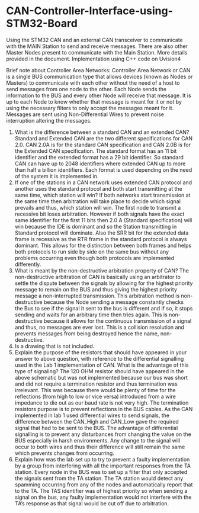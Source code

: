 # CAN-Controller-Interface-using-STM32-Board
Using the STM32 CAN and an external CAN transceiver to communicate with the MAIN Station to send and receive messages.  There are also other Master Nodes present to communicate with the Main Station. More details provided in the document. Implementation using C++ code on Uvision4

Brief note about Controller Area Networks:
Controller Area Network or CAN is a single BUS communication type that allows devices (known as Nodes or Masters) to communicate with each other without the need of a host to send messages from one node to the other. Each Node sends the information to the BUS and every other Node will receive that message. It is up to each Node to know whether that message is meant for it or not by using the necessary filters to only accept the messages meant for it. Messages are sent using Non-Differential Wires to prevent noise interruption altering the messages. 
1.	What is the difference between a standard CAN and an extended CAN?
Standard and Extended CAN are the two different specifications for CAN 2.0. 
CAN 2.0A is for the standard CAN specification and CAN 2.0B is for the Extended CAN specification. The standard format has an 11 bit identifier and the extended format has a 29 bit identifier. So standard CAN can have up to 2048 identifiers where extended CAN up to more than half a billion identifiers. Each format is used depending on the need of the system it is implemented in. 
2.	If one of the stations in a CAN network uses extended CAN protocol and another uses the standard protocol and both start transmitting at the same time, which station will win?
If both networks start transmission at the same time then arbitration will take place to decide which signal prevails and thus, which station will win. The first node to transmit a recessive bit loses arbitration. However if both signals have the exact same identifier for the first 11 bits then 2.0 A (Standard specification) will win because the IDE is dominant and so the Station transmitting in Standard protocol will dominate. Also the SRR bit for the extended data frame is recessive as the RTR frame in the standard protocol is always dominant. This allows for the distinction between both frames and helps both protocols to run side by side on the same bus without any problems occurring even though both protocols are implemented differently.
3.	What is meant by the non-destructive arbitration property of CAN?
The non-destructive arbitration of CAN is basically using an arbitrator to settle the dispute between the signals by allowing for the highest priority message to remain on the BUS and thus giving the highest priority message a non-interrupted transmission. This arbitration method is non-destructive because the Node sending a message constantly checks the Bus to see if the signal it sent to the bus is different and if so, it stops sending and waits for an arbitrary time then tries again. This is non-destructive because it allows for the continuous transmission of a signal and thus, no messages are ever lost. This is a collision resolution and prevents messages from being destroyed hence the name, non-destructive.
4. Is a drawing that is not included.
5.	Explain the purpose of the resistors that should have appeared in your answer to above question, with reference to the differential signalling used in the Lab 1 implementation of CAN. What is the advantage of this type of signaling?
The 120 OHM resistor should have appeared in the above schematic but was not implemented because our bus was short and did not require a termination resistor and thus termination was irrelevant. This was because there would be plenty of time for the reflections (from high to low or vice versa) introduced from a wire impedance to die out as our baud rate is not very high. The termination resistors purpose is to prevent reflections in the BUS cables. As the CAN implemented in lab 1 used differential wires to send signals, the difference between the CAN_High and CAN_Low gave the required signal that had to be sent to the BUS. The advantage of differential signalling is to prevent any disturbances from changing the value on the BUS especially in harsh environments. Any change to the signal will occur to both wires and thus their difference will still remain the same which prevents changes from occurring.
6.	Explain how was the lab set up to try to prevent a faulty implementation by a group from interfering with all the important responses from the TA station.
Every node in the BUS was to set up a filter that only accepted the signals sent from the TA station. The TA station would detect any spamming occurring from any of the nodes and automatically report that to the TA. The TAS identifier was of highest priority so when sending a signal on the bus, any faulty implementation would not interfere with the TA’s response as that signal would be cut off due to arbitration.
